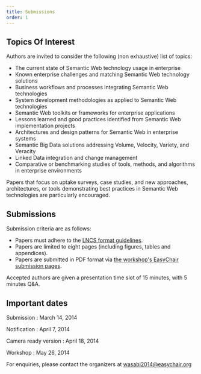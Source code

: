 ```yaml
---
title: Submissions
order: 1
---
```


## Topics Of Interest

Authors are invited to consider the following (non exhaustive) list of topics:

* The current state of Semantic Web technology usage in enterprise
* Known enterprise challenges and matching Semantic Web technology solutions
* Business workflows and processes integrating Semantic Web technologies
* System development methodologies as applied to Semantic Web technologies
* Semantic Web toolkits or frameworks for enterprise applications
* Lessons learned and good practices identified from Semantic Web implementation projects
* Architectures and design patterns for Semantic Web in enterprise systems
* Semantic Big Data solutions addressing Volume, Velocity, Variety, and Veracity
* Linked Data integration and change management
* Comparative or benchmarking studies of tools, methods, and algorithms in enterprise environments

Papers that focus on uptake surveys, case studies, and new approaches, architectures, or tools demonstrating best practices in Semantic Web technologies are particularly encouraged.

## Submissions

Submission criteria are as follows:

* Papers must adhere to the [LNCS format guidelines](http://www.springer.com/computer/lncs?SGWID=0-164-6-793341-0).
* Papers are limited to eight pages (including figures, tables and appendices).
* Papers are submitted in PDF format via [the workshop's EasyChair submission pages](https://www.easychair.org/conferences/?conf=wasabi2014). 

Accepted authors are given a presentation time slot of 15 minutes, with 5 minutes Q&A.

## Important dates

Submission
: March 14, 2014

Notification
: April 7, 2014

Camera ready version
: April 18, 2014

Workshop
: May 26, 2014

For enquiries, please contact the organizers at [wasabi2014@easychair.org](mailto:wasabi2014@easychair.org)
